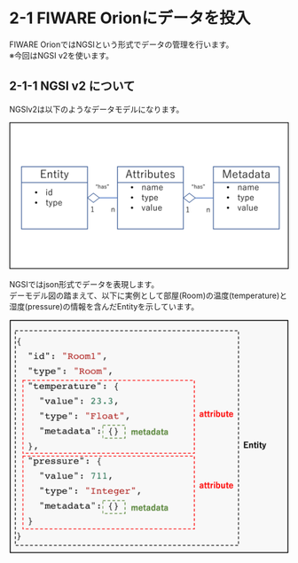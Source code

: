 # 2-1 FIWARE Orionにデータを投入


FIWARE OrionではNGSIという形式でデータの管理を行います。  
※今回はNGSI v2を使います。

## 2-1-1 NGSI v2 について

NGSIv2は以下のようなデータモデルになります。

![NGSIv2](https://github.com/c-3lab/katacoda-scenarios/raw/main/assets/part2/2-0.png)

NGSIではjson形式でデータを表現します。  
デーモデル図の踏まえて、以下に実例として部屋(Room)の温度(temperature)と湿度(pressure)の情報を含んだEntityを示しています。

![NGSIv2](https://github.com/c-3lab/katacoda-scenarios/raw/main/assets/part2/2-1.png)



